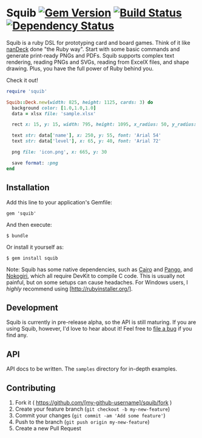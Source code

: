 # Squib [![Gem Version](https://badge.fury.io/rb/squib.svg)](https://rubygems.org/gems/squib) [![Build Status](https://secure.travis-ci.org/andymeneely/squib.svg?branch=master)](https://travis-ci.org/andymeneely/squib) [![Dependency Status](https://gemnasium.com/andymeneely/squib.svg)](https://gemnasium.com/andymeneely/squib)

Squib is a ruby DSL for prototyping card and board games. Think of it like [nanDeck](http://www.nand.it/nandeck/) done "the Ruby way". Start with some basic commands and generate print-ready PNGs and PDFs. Squib supports complex text rendering, reading PNGs and SVGs, reading from ExcelX files, and shape drawing. Plus, you have the full power of Ruby behind you. 

Check it out!

```ruby
require 'squib'

Squib::Deck.new(width: 825, height: 1125, cards: 3) do
  background color: [1.0,1.0,1.0]
  data = xlsx file: 'sample.xlsx'

  rect x: 15, y: 15, width: 795, height: 1095, x_radius: 50, y_radius: 50

  text str: data['name'], x: 250, y: 55, font: 'Arial 54'
  text str: data['level'], x: 65, y: 40, font: 'Arial 72'

  png file: 'icon.png', x: 665, y: 30

  save format: :png
end
```

## Installation

Add this line to your application's Gemfile:

    gem 'squib'

And then execute:

    $ bundle

Or install it yourself as:

    $ gem install squib

Note: Squib has some native dependencies, such as [Cairo](https://github.com/rcairo/rcairo) and [Pango](http://ruby-gnome2.sourceforge.jp/hiki.cgi?Pango%3A%3ALayout), and [Nokogiri](http://nokogiri.org/), which all require DevKit to compile C code. This is usually not painful, but on some setups can cause headaches. For Windows users, I *highly* recommend using [http://rubyinstaller.org/].

## Development

Squib is currently in pre-release alpha, so the API is still maturing. If you are using Squib, however, I'd love to hear about it! Feel free to [file a bug](https://github.com/andymeneely/squib/issues) if you find any.

## API

API docs to be written. The `samples` directory for in-depth examples.

## Contributing

1. Fork it ( https://github.com/[my-github-username]/squib/fork )
2. Create your feature branch (`git checkout -b my-new-feature`)
3. Commit your changes (`git commit -am 'Add some feature'`)
4. Push to the branch (`git push origin my-new-feature`)
5. Create a new Pull Request
